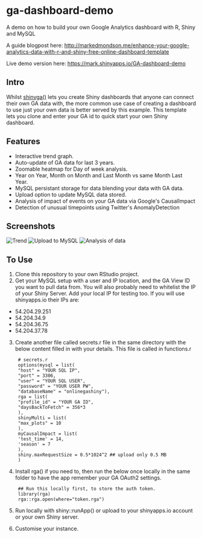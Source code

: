 # ga-dashboard-demo
A demo on how to build your own Google Analytics dashboard with R, Shiny and MySQL

A guide blogpost here: http://markedmondson.me/enhance-your-google-analytics-data-with-r-and-shiny-free-online-dashboard-template 

Live demo version here: https://mark.shinyapps.io/GA-dashboard-demo

## Intro

Whilst [shinyga()](https://github.com/MarkEdmondson1234/shinyga) lets you create Shiny dashboards that anyone can connect their own GA data with, the more common use case of creating a dashboard to use just your own data is better served by this example.  This template lets you clone and enter your GA id to quick start your own Shiny dashboard.

## Features

* Interactive trend graph.
* Auto-update of GA data for last 3 years.
* Zoomable heatmap for Day of week analysis.
* Year on Year, Month on Month and Last Month vs same Month Last Year.
* MySQL persistant storage for data blending your data with GA data.
* Upload option to update MySQL data stored.
* Analysis of impact of events on your GA data via Google's CausalImpact
* Detection of unusual timepoints using Twitter's AnomalyDetection

## Screenshots

![Trend](https://github.com/MarkEdmondson1234/ga-dashboard-demo/blob/master/ga-dashboard-demo1.png "Trend and heatmap")
![Upload to MySQL](https://github.com/MarkEdmondson1234/ga-dashboard-demo/blob/master/ga-dashboard-demo2.png "Upload to MySQL")
![Analysis of data](https://github.com/MarkEdmondson1234/ga-dashboard-demo/blob/master/ga-dashboard-demo3.png "Data Analysis")


## To Use

1. Clone this repository to your own RStudio project.
2. Get your MySQL setup with a user and IP location, and the GA View ID you want to pull data from. You will also probably need to whitelist the IP of your Shiny Server. Add your local IP for testing too. If you will use shinyapps.io their IPs are:
 - 54.204.29.251
 - 54.204.34.9
 - 54.204.36.75
 - 54.204.37.78
3. Create another file called secrets.r file in the same directory with the below content filled in with your details.  This file is called in functions.r

        # secrets.r
        options(mysql = list(
        "host" = "YOUR SQL IP",
        "port" = 3306,
        "user" = "YOUR SQL USER",
        "password" = "YOUR USER PW",
        "databaseName" = "onlinegashiny"),
        rga = list(
        "profile_id" = "YOUR GA ID",
        "daysBackToFetch" = 356*3
        ),
        shinyMulti = list(
        "max_plots" = 10
        ),
        myCausalImpact = list(
        'test_time' = 14,
        'season' = 7
        ),
        shiny.maxRequestSize = 0.5*1024^2 ## upload only 0.5 MB
        )
4. Install rga() if you need to, then run the below once locally in the same folder to have the app remember your GA OAuth2 settings.
    
        ## Run this locally first, to store the auth token.
        library(rga)
        rga::rga.open(where="token.rga")

5. Run locally with shiny::runApp() or upload to your shinyapps.io account or your own Shiny server. 
6. Customise your instance.
